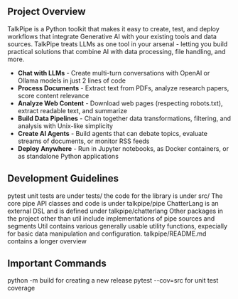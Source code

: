 ## Project Overview
TalkPipe is a Python toolkit that makes it easy to create, test, and deploy workflows that integrate Generative AI with your existing tools and data sources. TalkPipe treats LLMs as one tool in your arsenal - letting you build practical solutions that combine AI with data processing, file handling, and more.  

- **Chat with LLMs** - Create multi-turn conversations with OpenAI or Ollama models in just 2 lines of code
- **Process Documents** - Extract text from PDFs, analyze research papers, score content relevance
- **Analyze Web Content** - Download web pages (respecting robots.txt), extract readable text, and summarize
- **Build Data Pipelines** - Chain together data transformations, filtering, and analysis with Unix-like simplicity
- **Create AI Agents** - Build agents that can debate topics, evaluate streams of documents, or monitor RSS feeds
- **Deploy Anywhere** - Run in Jupyter notebooks, as Docker containers, or as standalone Python applications

## Development Guidelines 
pytest unit tests are under tests/
the code for the library is under src/
The core pipe API classes and code is under talkpipe/pipe
ChatterLang is an external DSL and is defined under talkpipe/chatterlang
Other packages in the project other than util include implementations of pipe sources and segments
Util contains various generally usable utility functions, expecially for basic data manipulation and configuration.
talkpipe/README.md contains a longer overview

## Important Commands
python -m build for creating a new release
pytest --cov=src for unit test coverage
